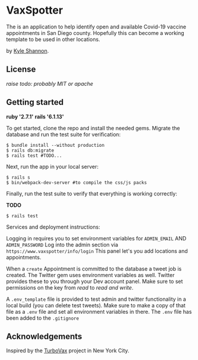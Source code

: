 # VaxSpotter

The is an application to help identify open and available Covid-19 vaccine appointments in San Diego county. Hopefully this can become a working template to be used in other locations.

by [Kyle Shannon](https://www.kmshannon.com/).

## License

*raise todo: probably MIT or apache*

## Getting started

**ruby '2.7.1'**
**rails '6.1.13'**

To get started, clone the repo and install the needed gems. Migrate the database and run the test suite for verification:

```
$ bundle install --without production
$ rails db:migrate
$ rails test #TODO...
```

Next, run the app in your local server:

```
$ rails s
$ bin/webpack-dev-server #to compile the css/js packs
```

Finally, run the test suite to verify that everything is working correctly:

**TODO**
```
$ rails test
```

Services and deployment instructions:

Logging in requires you to set environment variables for `ADMIN_EMAIL` AND `ADMIN_PASSWORD`
Log into the admin section via `https://www.vaxspotter/info/login` This panel let's you add locations and appointments.

When a `create` Appointment is committed to the database a tweet job is created. The Twitter gem uses environment variables as well. Twitter provides these to you through your Dev account panel. Make sure to set permissions on the key from *read* to *read and write*. 

A `.env_template` file is provided to test admin and twitter functionality in a local build (you can delete test tweets). Make sure to make a copy of that file as a `.env` file and set all environment variables in there. The `.env` file has been added to the `.gitignore`

## Acknowledgements

Inspired by the [TurboVax](https://www.turbovax.info/) project in New York City.

